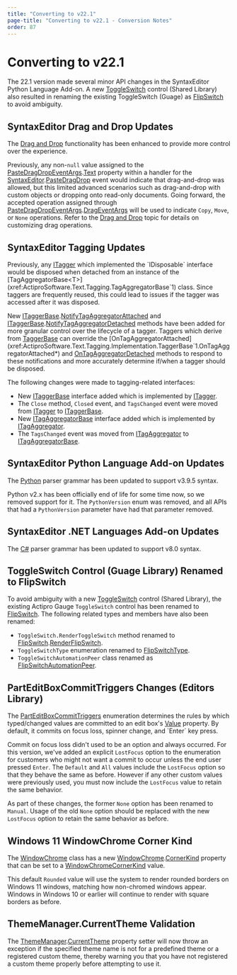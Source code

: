 ```yaml
---
title: "Converting to v22.1"
page-title: "Converting to v22.1 - Conversion Notes"
order: 87
---
```

# Converting to v22.1

The 22.1 version made several minor API changes in the SyntaxEditor Python Language Add-on. A new [ToggleSwitch](../shared/windows-controls/toggle-switch.md) control (Shared Library) also resulted in renaming the existing ToggleSwitch (Guage) as [FlipSwitch](xref:ActiproSoftware.Windows.Controls.Gauge.FlipSwitch) to avoid ambiguity.

## SyntaxEditor Drag and Drop Updates

The [Drag and Drop](../syntaxeditor/user-interface/input-output/drag-drop.md) functionality has been enhanced to provide more control over the experience.

Previously, any non-`null` value assigned to the [PasteDragDropEventArgs](xref:ActiproSoftware.Windows.Controls.SyntaxEditor.PasteDragDropEventArgs).[Text](xref:ActiproSoftware.Windows.Controls.SyntaxEditor.PasteDragDropEventArgs.Text) property within a handler for the [SyntaxEditor](xref:ActiproSoftware.Windows.Controls.SyntaxEditor.SyntaxEditor).[PasteDragDrop](xref:ActiproSoftware.Windows.Controls.SyntaxEditor.SyntaxEditor.PasteDragDrop) event would indicate that drag-and-drop was allowed, but this limited advanced scenarios such as drag-and-drop with custom objects or dropping onto read-only documents.  Going forward, the accepted operation assigned through [PasteDragDropEventArgs](xref:ActiproSoftware.Windows.Controls.SyntaxEditor.PasteDragDropEventArgs).[DragEventArgs](xref:ActiproSoftware.Windows.Controls.SyntaxEditor.PasteDragDropEventArgs.DragEventArgs) will be used to indicate `Copy`, `Move`, or `None` operations. Refer to the [Drag and Drop](../syntaxeditor/user-interface/input-output/drag-drop.md) topic for details on customizing drag operations.

## SyntaxEditor Tagging Updates

Previously, any [ITagger<T>](xref:ActiproSoftware.Text.Tagging.ITagger`1) which implemented the `IDisposable` interface would be disposed when detached from an instance of the [TagAggregatorBase<T>](xref:ActiproSoftware.Text.Tagging.TagAggregatorBase`1) class.  Since taggers are frequently reused, this could lead to issues if the tagger was accessed after it was disposed.

New [ITaggerBase](xref:ActiproSoftware.Text.Tagging.ITaggerBase).[NotifyTagAggregatorAttached](xref:ActiproSoftware.Text.Tagging.ITaggerBase.NotifyTagAggregatorAttached*) and [ITaggerBase](xref:ActiproSoftware.Text.Tagging.ITaggerBase).[NotifyTagAggregatorDetached](xref:ActiproSoftware.Text.Tagging.ITaggerBase.NotifyTagAggregatorDetached*) methods have been added for more granular control over the lifecycle of a tagger. Taggers which derive from [TaggerBase<T>](xref:ActiproSoftware.Text.Tagging.Implementation.TaggerBase`1) can override the [OnTagAggregatorAttached](xref:ActiproSoftware.Text.Tagging.Implementation.TaggerBase`1.OnTagAggregatorAttached*) and [OnTagAggregatorDetached](xref:ActiproSoftware.Text.Tagging.Implementation.TaggerBase`1.OnTagAggregatorDetached*) methods to respond to these notifications and more accurately determine if/when a tagger should be disposed.

The following changes were made to tagging-related interfaces:

- New [ITaggerBase](xref:ActiproSoftware.Text.Tagging.ITaggerBase) interface added which is implemented by [ITagger<T>](xref:ActiproSoftware.Text.Tagging.ITagger`1).
- The `Close` method, `Closed` event, and `TagsChanged` event were moved from [ITagger<T>](xref:ActiproSoftware.Text.Tagging.ITagger`1) to [ITaggerBase](xref:ActiproSoftware.Text.Tagging.ITaggerBase).
- New [ITagAggregatorBase](xref:ActiproSoftware.Text.Tagging.ITagAggregatorBase) interface added which is implemented by [ITagAggregator<T>](xref:ActiproSoftware.Text.Tagging.ITagAggregator`1).
- The `TagsChanged` event was moved from [ITagAggregator<T>](xref:ActiproSoftware.Text.Tagging.ITagAggregator`1) to [ITagAggregatorBase](xref:ActiproSoftware.Text.Tagging.ITagAggregatorBase).

## SyntaxEditor Python Language Add-on Updates

The [Python](../syntaxeditor/python-language-addon/python/index.md) parser grammar has been updated to support v3.9.5 syntax.

Python v2.x has been officially end of life for some time now, so we removed support for it.  The `PythonVersion` enum was removed, and all APIs that had a `PythonVersion` parameter have had that parameter removed.

## SyntaxEditor .NET Languages Add-on Updates

The [C#](../syntaxeditor/dotnet-languages-addon/csharp/index.md) parser grammar has been updated to support v8.0 syntax.

## ToggleSwitch Control (Guage Library) Renamed to FlipSwitch

To avoid ambiguity with a new [ToggleSwitch](../shared/windows-controls/toggle-switch.md) control (Shared Library), the existing Actipro Gauge `ToggleSwitch` control has been renamed to [FlipSwitch](xref:ActiproSoftware.Windows.Controls.Gauge.FlipSwitch).  The following related types and members have also been renamed:

- `ToggleSwitch.RenderToggleSwitch` method renamed to [FlipSwitch](xref:ActiproSoftware.Windows.Controls.Gauge.FlipSwitch).[RenderFlipSwitch](xref:ActiproSoftware.Windows.Controls.Gauge.FlipSwitch.RenderFlipSwitch*).
- `ToggleSwitchType` enumeration renamed to [FlipSwitchType](xref:ActiproSoftware.Windows.Controls.Gauge.FlipSwitchType).
- `ToggleSwitchAutomationPeer` class renamed as [FlipSwitchAutomationPeer](xref:ActiproSoftware.Windows.Controls.Gauge.Automation.Peers.FlipSwitchAutomationPeer).

## PartEditBoxCommitTriggers Changes (Editors Library)

The [PartEditBoxCommitTriggers](xref:ActiproSoftware.Windows.Controls.Editors.PartEditBoxCommitTriggers) enumeration determines the rules by which typed/changed values are committed to an edit box's [Value](xref:ActiproSoftware.Windows.Controls.Editors.Primitives.PartEditBoxBase`1.Value) property.  By default, it commits on focus loss, spinner change, and `Enter` key press.

Commit on focus loss didn't used to be an option and always occurred.  For this version, we've added an explicit `LostFocus` option to the enumeration for customers who might not want a commit to occur unless the end user pressed `Enter`.  The `Default` and `All` values include the `LostFocus` option so that they behave the same as before.  However if any other custom values were previously used, you must now include the `LostFocus` value to retain the same behavior.

As part of these changes, the former `None` option has been renamed to `Manual`.  Usage of the old `None` option should be replaced with the new `LostFocus` option to retain the same behavior as before.

## Windows 11 WindowChrome Corner Kind

The [WindowChrome](../themes/windowchrome.md) class has a new [WindowChrome](xref:ActiproSoftware.Windows.Themes.WindowChrome).[CornerKind](xref:ActiproSoftware.Windows.Themes.WindowChrome.CornerKind) property that can be set to a [WindowChromeCornerKind](xref:ActiproSoftware.Windows.Themes.WindowChromeCornerKind) value.

This default `Rounded` value will use the system to render rounded borders on Windows 11 windows, matching how non-chromed windows appear.  Windows in Windows 10 or earlier will continue to render with square borders as before.

## ThemeManager.CurrentTheme Validation

The [ThemeManager](xref:ActiproSoftware.Windows.Themes.ThemeManager).[CurrentTheme](xref:ActiproSoftware.Windows.Themes.ThemeManager.CurrentTheme) property setter will now throw an exception if the specified theme name is not for a predefined theme or a registered custom theme, thereby warning you that you have not registered a custom theme properly before attempting to use it.
